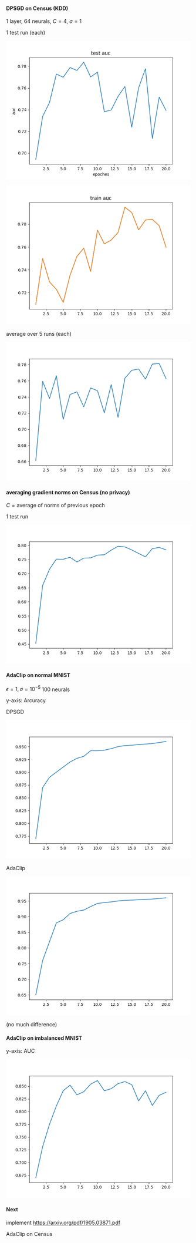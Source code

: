 
#### DPSGD on Census (KDD)

1 layer, 64 neurals, $C=4$, $\sigma=1$

1 test run (each)

![1](auc_test_kdd.png)

![1](auc_train_kdd.png)

average over 5 runs (each)

![1](auc_avg.png)

#### averaging gradient norms on Census (no privacy)

$C=\text{average of norms of previous epoch}$

1 test run

![1](avr_20.png)

#### AdaClip on normal MNIST 

$\epsilon = 1, \sigma=10^{-5}$ 100 neurals

y-axis: Arcuracy

DPSGD

![1](adaclip_def.png)

AdaClip

![1](adaclip_new.png)

(no much difference)

#### AdaClip on imbalanced MNIST 


y-axis: AUC

![1](ada_mnist_imbalanced.png)



#### Next 

implement https://arxiv.org/pdf/1905.03871.pdf

AdaClip on Census
